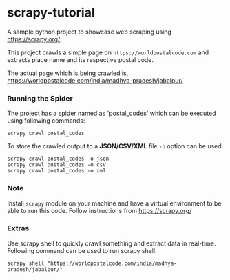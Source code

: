 # scrapy-tutorial
A sample python project to showcase web scraping using https://scrapy.org/

This project crawls a simple page on ```https://worldpostalcode.com``` and extracts place name and its respective postal code.

The actual page which is being crawled is, https://worldpostalcode.com/india/madhya-pradesh/jabalpur/

### Running the Spider

The project has a spider named as 'postal_codes' which can be executed using following commands:

```
scrapy crawl postal_codes
```

To store the crawled output to a **JSON/CSV/XML** file ```-o``` option can be used.

```
scrapy crawl postal_codes -o json
scrapy crawl postal_codes -o csv
scrapy crawl postal_codes -o xml
``` 

### Note

Install ```scrapy``` module on your machine and have a virtual environment to be able to run this code. Follow instructions from https://scrapy.org/

### Extras

Use scrapy shell to quickly crawl something and extract data in real-time. Following command can be used to run scrapy shell.

```
scrapy shell "https://worldpostalcode.com/india/madhya-pradesh/jabalpur/"
```  

